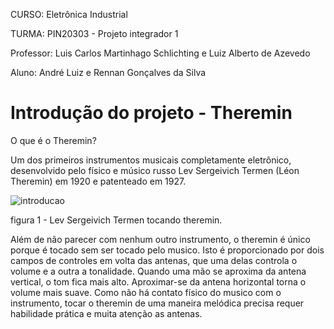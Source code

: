 CURSO: Eletrônica Industrial

TURMA: PIN20303 - Projeto integrador 1

Professor: Luis Carlos Martinhago Schlichting e Luiz Alberto de Azevedo

Aluno: André Luiz e Rennan Gonçalves da Silva

# Introdução do projeto - Theremin 

O que é o Theremin?

Um dos primeiros instrumentos musicais completamente eletrônico, desenvolvido pelo físico e músico russo Lev Sergeivich Termen (Léon Theremin) em 1920 e patenteado em 1927. 

![introducao](1-Introdução/introducao.png)

figura 1 - Lev Sergeivich Termen tocando theremin.

Além de não parecer com nenhum outro instrumento, o theremin é único porque é tocado sem ser tocado pelo musico. Isto é proporcionado por dois campos de controles em volta das antenas, que uma delas controla o volume e a outra a tonalidade. Quando uma mão se aproxima da antena vertical, o tom fica mais alto. Aproximar-se da antena horizontal torna o volume mais suave. Como não há contato físico do musico com o instrumento, tocar o theremin de uma maneira melódica precisa requer habilidade prática e muita atenção as antenas. 

